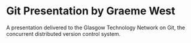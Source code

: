 Git Presentation by Graeme West
=============

A presentation delivered to the Glasgow Technology Network on Git, the concurrent distributed version control system.